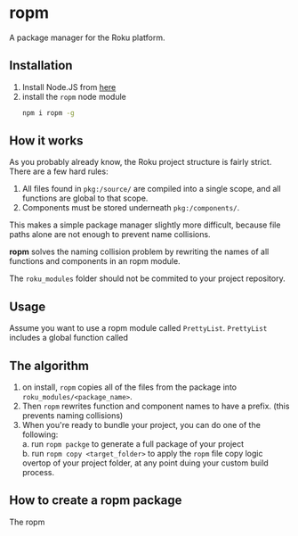 # ropm
A package manager for the Roku platform.

## Installation
1. Install Node.JS from [here](https://nodejs.org/en/download/)
2. install the `ropm` node module
    ```bash
    npm i ropm -g
    ```

## How it works
As you probably already know, the Roku project structure is fairly strict. There are a few hard rules:
1. All files found in `pkg:/source/` are compiled into a single scope, and all functions are global to that scope.
2. Components must be stored underneath `pkg:/components/`. 

This makes a simple package manager slightly more difficult, because file paths alone are not enough to prevent name collisions.

**ropm** solves the naming collision problem by rewriting the names of all functions and components in an ropm module.

The `roku_modules` folder should not be commited to your project repository. 

## Usage
Assume you want to use a ropm module called `PrettyList`. `PrettyList` includes a global function called 

## The algorithm
1. on install, `ropm` copies all of the files from the package into  `roku_modules/<package_name>`. 
2. Then `ropm` rewrites function and component names to have a prefix. (this prevents naming collisions)
3. When you're ready to bundle your project, you can do one of the following:  
    a. run `ropm packge` to generate a full package of your project  
    b. run `ropm copy <target_folder>` to apply the `ropm` file copy logic overtop of your project folder, at any point duing your custom build process.

## How to create a ropm package
The ropm 